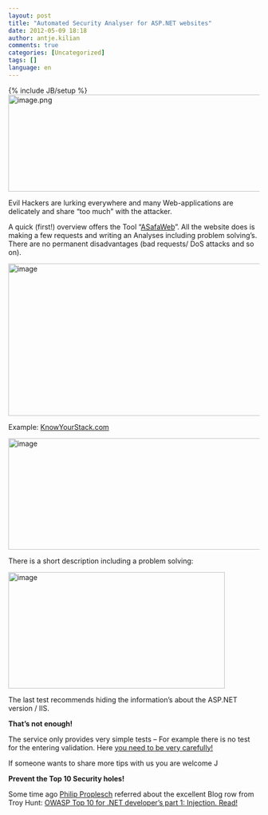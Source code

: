 ```yaml
---
layout: post
title: "Automated Security Analyser for ASP.NET websites"
date: 2012-05-09 18:18
author: antje.kilian
comments: true
categories: [Uncategorized]
tags: []
language: en
---
```

{% include JB/setup %}
<img style="background-image: none; padding-left: 0px; padding-right: 0px; padding-top: 0px; border: 0px;" title="image.png" src="{{BASE_PATH}}/assets/wp-images-de/image1510-570x194.png" border="0" alt="image.png" width="570" height="194" />

Evil Hackers are lurking everywhere and many Web-applications are delicately and share “too much” with the attacker.

A quick (first!) overview offers the Tool “<a href="https://asafaweb.com/">ASafaWeb</a>”. All the website does is making a few requests and writing an Analyses including problem solving’s. There are no permanent disadvantages (bad requests/ DoS attacks and so on).

<img style="background-image: none; padding-left: 0px; padding-right: 0px; padding-top: 0px; border: 0px;" title="image" src="{{BASE_PATH}}/assets/wp-images-de/image_thumb681.png" border="0" alt="image" width="539" height="305" />

Example: <a href="http://www.knowyourstack.com/">KnowYourStack.com</a>

<img style="background-image: none; padding-left: 0px; padding-right: 0px; padding-top: 0px; border: 0px;" title="image" src="{{BASE_PATH}}/assets/wp-images-de/image1511.png" border="0" alt="image" width="547" height="223" />

There is a short description including a problem solving:

<img style="background-image: none; padding-left: 0px; padding-right: 0px; padding-top: 0px; border: 0px;" title="image" src="{{BASE_PATH}}/assets/wp-images-de/image_thumb682.png" border="0" alt="image" width="434" height="233" />

The last test recommends hiding the information’s about the ASP.NET version / IIS.

<strong>That’s not enough!</strong>

The service only provides very simple tests – For example there is no test for the entering validation. Here <a href="{{BASE_PATH}}/2012/04/03/xss-in-asp-net-mvcrequestvalidation-html-displayfor-mvchtmlstring/">you need to be very carefully!</a>

If someone wants to share more tips with us you are welcome J

<strong>Prevent the Top 10 Security holes!</strong>

<strong> </strong>

Some time ago <a href="http://philipproplesch.de/post/gaengige-angriffe-auf-webseiten-vermeiden">Philip Proplesch</a> referred about the excellent Blog row from Troy Hunt: <a href="http://www.troyhunt.com/2010/05/owasp-top-10-for-net-developers-part-1.html">OWASP Top 10 for .NET developer’s part 1: Injection. Read!</a>
